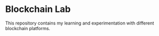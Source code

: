 # Blockchain Lab
This repository contains my learning and experimentation with different blockchain platforms. 
